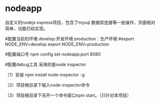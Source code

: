 # nodeapp

自定义的nodejs express项目，包含了mysql 数据库连接等一些操作，页面相对简单，功能已经实现。

#配置当前的环境 develop:开发环境  production：生产环境
#export NODE_ENV=develop
export NODE_ENV=production

#配置端口号
npm config set nodeapp:port 8080


#配置debug工具
采用的是node inspector

（1）安装 npm install node-inspector -g

（2）项目根目录下输入node-inspector命令

（3）项目根目录下另开一个命令窗口npm start。（只针对本项目）

